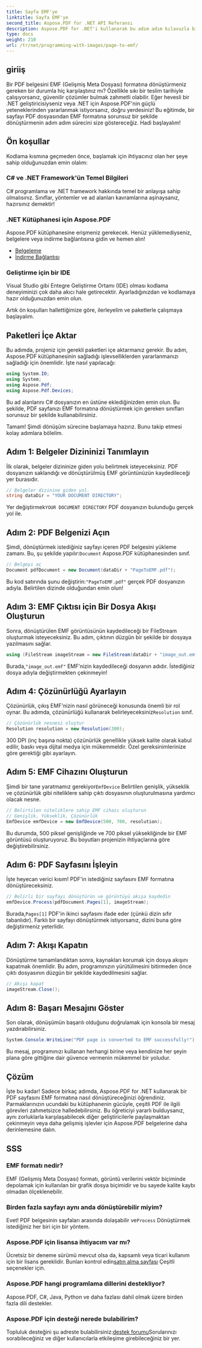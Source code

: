 ```yaml
---
title: Sayfa EMF'ye
linktitle: Sayfa EMF'ye
second_title: Aspose.PDF for .NET API Referansı
description: Aspose.PDF for .NET'i kullanarak bu adım adım kılavuzla bir PDF sayfasını EMF formatına nasıl dönüştüreceğinizi öğrenin. Geliştiriciler için mükemmel.
type: docs
weight: 210
url: /tr/net/programming-with-images/page-to-emf/
---
```

## giriiş

Bir PDF belgesini EMF (Gelişmiş Meta Dosyası) formatına dönüştürmeniz gereken bir durumla hiç karşılaştınız mı? Özellikle sıkı bir teslim tarihiyle çalışıyorsanız, güvenilir çözümler bulmak zahmetli olabilir. Eğer hevesli bir .NET geliştiricisiyseniz veya .NET için Aspose.PDF'nin güçlü yeteneklerinden yararlanmak istiyorsanız, doğru yerdesiniz! Bu eğitimde, bir sayfayı PDF dosyasından EMF formatına sorunsuz bir şekilde dönüştürmenin adım adım sürecini size göstereceğiz. Hadi başlayalım!

## Ön koşullar

Kodlama kısmına geçmeden önce, başlamak için ihtiyacınız olan her şeye sahip olduğunuzdan emin olalım:

### C# ve .NET Framework'ün Temel Bilgileri
C# programlama ve .NET framework hakkında temel bir anlayışa sahip olmalısınız. Sınıflar, yöntemler ve ad alanları kavramlarına aşinaysanız, hazırsınız demektir!

### .NET Kütüphanesi için Aspose.PDF
Aspose.PDF kütüphanesine erişmeniz gerekecek. Henüz yüklemediyseniz, belgelere veya indirme bağlantısına gidin ve hemen alın!

- [Belgeleme](https://reference.aspose.com/pdf/net/)
- [İndirme Bağlantısı](https://releases.aspose.com/pdf/net/)

### Geliştirme için bir IDE
Visual Studio gibi Entegre Geliştirme Ortamı (IDE) olması kodlama deneyiminizi çok daha akıcı hale getirecektir. Ayarladığınızdan ve kodlamaya hazır olduğunuzdan emin olun.

Artık ön koşulları hallettiğimize göre, ilerleyelim ve paketlerle çalışmaya başlayalım.

## Paketleri İçe Aktar

Bu adımda, projeniz için gerekli paketleri içe aktarmanız gerekir. Bu adım, Aspose.PDF kütüphanesinin sağladığı işlevselliklerden yararlanmanızı sağladığı için önemlidir. İşte nasıl yapılacağı:

```csharp
using System.IO;
using System;
using Aspose.Pdf;
using Aspose.Pdf.Devices;
```

Bu ad alanlarını C# dosyanızın en üstüne eklediğinizden emin olun. Bu şekilde, PDF sayfanızı EMF formatına dönüştürmek için gereken sınıfları sorunsuz bir şekilde kullanabilirsiniz.

Tamam! Şimdi dönüşüm sürecine başlamaya hazırız. Bunu takip etmesi kolay adımlara bölelim.

## Adım 1: Belgeler Dizininizi Tanımlayın

İlk olarak, belgeler dizininize giden yolu belirtmek isteyeceksiniz. PDF dosyanızın saklandığı ve dönüştürülmüş EMF görüntünüzün kaydedileceği yer burasıdır.

```csharp
// Belgeler dizinine giden yol.
string dataDir = "YOUR DOCUMENT DIRECTORY";
```

 Yer değiştirmek`YOUR DOCUMENT DIRECTORY` PDF dosyanızın bulunduğu gerçek yol ile.

## Adım 2: PDF Belgenizi Açın

 Şimdi, dönüştürmek istediğiniz sayfayı içeren PDF belgesini yükleme zamanı. Bu, şu şekilde yapılır:`Document` Aspose.PDF kütüphanesinden sınıf.

```csharp
// Belgeyi aç
Document pdfDocument = new Document(dataDir + "PageToEMF.pdf");
```

 Bu kod satırında şunu değiştirin:`"PageToEMF.pdf"` gerçek PDF dosyanızın adıyla. Belirtilen dizinde olduğundan emin olun!

## Adım 3: EMF Çıktısı için Bir Dosya Akışı Oluşturun

Sonra, dönüştürülen EMF görüntüsünün kaydedileceği bir FileStream oluşturmak isteyeceksiniz. Bu adım, çıktının düzgün bir şekilde bir dosyaya yazılmasını sağlar.

```csharp
using (FileStream imageStream = new FileStream(dataDir + "image_out.emf", FileMode.Create))
```

 Burada,`"image_out.emf"` EMF'nizin kaydedileceği dosyanın adıdır. İstediğiniz dosya adıyla değiştirmekten çekinmeyin!

## Adım 4: Çözünürlüğü Ayarlayın

 Çözünürlük, çıkış EMF'nizin nasıl görüneceği konusunda önemli bir rol oynar. Bu adımda, çözünürlüğü kullanarak belirleyeceksiniz`Resolution` sınıf.

```csharp
// Çözünürlük nesnesi oluştur
Resolution resolution = new Resolution(300);
```

300 DPI (inç başına nokta) çözünürlük genellikle yüksek kalite olarak kabul edilir, baskı veya dijital medya için mükemmeldir. Özel gereksinimlerinize göre gerektiği gibi ayarlayın.

## Adım 5: EMF Cihazını Oluşturun

 Şimdi bir tane yaratmamız gerekiyor`EmfDevice` Belirtilen genişlik, yükseklik ve çözünürlük gibi niteliklere sahip çıktı dosyasının oluşturulmasına yardımcı olacak nesne.

```csharp
// Belirtilen niteliklere sahip EMF cihazı oluşturun
// Genişlik, Yükseklik, Çözünürlük
EmfDevice emfDevice = new EmfDevice(500, 700, resolution);
```

Bu durumda, 500 piksel genişliğinde ve 700 piksel yüksekliğinde bir EMF görüntüsü oluşturuyoruz. Bu boyutları projenizin ihtiyaçlarına göre değiştirebilirsiniz.

## Adım 6: PDF Sayfasını İşleyin

İşte heyecan verici kısım! PDF'in istediğiniz sayfasını EMF formatına dönüştüreceksiniz. 

```csharp
// Belirli bir sayfayı dönüştürün ve görüntüyü akışa kaydedin
emfDevice.Process(pdfDocument.Pages[1], imageStream);
```

 Burada,`Pages[1]` PDF'in ikinci sayfasını ifade eder (çünkü dizin sıfır tabanlıdır). Farklı bir sayfayı dönüştürmek istiyorsanız, dizini buna göre değiştirmeniz yeterlidir.

## Adım 7: Akışı Kapatın

Dönüştürme tamamlandıktan sonra, kaynakları korumak için dosya akışını kapatmak önemlidir. Bu adım, programınızın yürütülmesini bitirmeden önce çıktı dosyasının düzgün bir şekilde kaydedilmesini sağlar.

```csharp
// Akışı kapat
imageStream.Close();
```

## Adım 8: Başarı Mesajını Göster

Son olarak, dönüşümün başarılı olduğunu doğrulamak için konsola bir mesaj yazdırabilirsiniz.

```csharp
System.Console.WriteLine("PDF page is converted to EMF successfully!");
```

Bu mesaj, programınızı kullanan herhangi birine veya kendinize her şeyin plana göre gittiğine dair güvence vermenin mükemmel bir yoludur.

## Çözüm

İşte bu kadar! Sadece birkaç adımda, Aspose.PDF for .NET kullanarak bir PDF sayfasını EMF formatına nasıl dönüştüreceğinizi öğrendiniz. Parmaklarınızın ucundaki bu kütüphanenin gücüyle, çeşitli PDF ile ilgili görevleri zahmetsizce halledebilirsiniz. Bu öğreticiyi yararlı bulduysanız, aynı zorluklarla karşılaşabilecek diğer geliştiricilerle paylaşmaktan çekinmeyin veya daha gelişmiş işlevler için Aspose.PDF belgelerine daha derinlemesine dalın.

## SSS

### EMF formatı nedir?
EMF (Gelişmiş Meta Dosyası) formatı, görüntü verilerini vektör biçiminde depolamak için kullanılan bir grafik dosya biçimidir ve bu sayede kalite kaybı olmadan ölçeklenebilir.

### Birden fazla sayfayı aynı anda dönüştürebilir miyim?
 Evet! PDF belgesinin sayfaları arasında dolaşabilir ve`Process` Dönüştürmek istediğiniz her biri için bir yöntem.

### Aspose.PDF için lisansa ihtiyacım var mı?
 Ücretsiz bir deneme sürümü mevcut olsa da, kapsamlı veya ticari kullanım için bir lisans gereklidir. Bunları kontrol edin[satın alma sayfası](https://purchase.aspose.com/buy) Çeşitli seçenekler için.

### Aspose.PDF hangi programlama dillerini destekliyor?
Aspose.PDF, C#, Java, Python ve daha fazlası dahil olmak üzere birden fazla dili destekler.

### Aspose.PDF için desteği nerede bulabilirim?
 Topluluk desteğini şu adreste bulabilirsiniz:[destek forumu](https://forum.aspose.com/c/pdf/10)Sorularınızı sorabileceğiniz ve diğer kullanıcılarla etkileşime girebileceğiniz bir yer.
